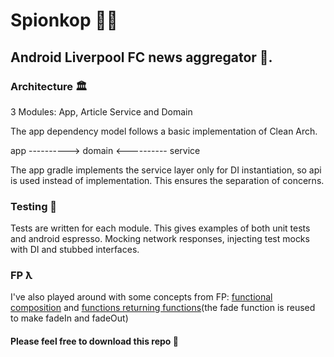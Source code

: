 # Spionkop 🔴🔴

## Android Liverpool FC news aggregator 🤖.

### Architecture 🏛
3 Modules: App, Article Service and Domain

The app dependency model follows a basic implementation of Clean Arch.


  app     ---------->     domain    <----------   service   
  

The app gradle implements the service layer only for DI instantiation, so api is used instead of implementation. This ensures the separation of concerns.

### Testing 👾
Tests are written for each module. This gives examples of both unit tests and android espresso. Mocking network responses, injecting test mocks with DI and stubbed interfaces.

### FP ƛ
I've also played around with some concepts from FP: 
[functional composition](https://github.com/Lenki/spionkop/blob/master/spionkoparticledomain/src/main/java/uk/co/khaleelfreeman/spionkoparticledomain/util/DateUtil.kt) and [functions returning functions](https://github.com/Lenki/spionkop/blob/master/app/src/main/java/uk/co/khaleelfreeman/spion/ui/MainActivity.kt)(the fade function is reused to make fadeIn and fadeOut)


#### Please feel free to download this repo 🤘
